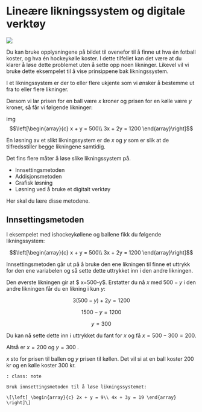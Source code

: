 # Lineære likningssystem og digitale verktøy

![](/bilder/sportsutstyr.png)

Du kan bruke opplysningene på bildet til ovenefor til å finne ut hva én fotball koster, og hva én hockeykølle koster. I dette tilfellet kan det være at du klarer å løse dette problemet uten å sette opp noen likninger. Likevel vil vi bruke dette eksempelet til å vise prinsippene bak likningssystem. 

I et likningssystem er der to eller flere ukjente som vi ønsker å bestemme ut fra to eller flere likninger. 

Dersom vi lar prisen for en ball være $x$ kroner og prisen for en kølle være $y$ kroner, så får vi følgende likninger: 

img
$$\left[\begin{array}{c} x + y = 500\\ 3x + 2y = 1200 \end{array}\right]$$

En løsning av et slikt likningssystem er de $x$ og $y$ som er slik at de tilfredsstiller begge likningene samtidig. 

Det fins flere måter å løse slike likningssystem på. 

* Innsettingsmetoden
* Addisjonsmetoden
* Grafisk løsning
* Løsning ved å bruke et digitalt verktøy

Her skal du lære disse metodene.  

## Innsettingsmetoden

I eksempelet med ishockeykøllene og ballene fikk du følgende likningssystem:

$$\left[\begin{array}{c} x + y = 500\\ 3x + 2y = 1200 \end{array}\right]$$

Innsettingsmetoden går ut på å bruke den ene likningen til finne et uttrykk for den ene variabelen og så sette dette uttrykket inn i den andre likningen. 

Den øverste likningen gir at $ x=500-y$. Erstatter du nå $x$ med $500-y$ i den andre likningen får du en likning i kun $y$:

$$ 3(500-y)+2y=1200 $$

$$1500-y=1200$$

$$ y=300$$

Du kan nå sette dette inn i uttrykket du fant for $x$ og få $x=500-300=200$.

Altså er $x=200$ og $y=300$ .

$x$ sto for prisen til ballen og $y$ prisen til køllen. Det vil si at en ball koster 200 kr og en kølle koster 300 kr.

```{admonition} Oppgave 1
: class: note

Bruk innsettingsmetoden til å løse likningssystemet: 

\[\left[ \begin{array}{c} 2x + y = 9\\ 4x + 3y = 19 \end{array} \right]\]
```
 